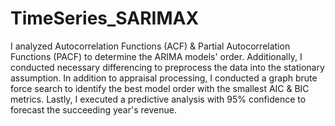 # TimeSeries_SARIMAX

I analyzed Autocorrelation Functions (ACF) & Partial Autocorrelation Functions (PACF) to determine the ARIMA models' order. Additionally, I conducted necessary differencing to preprocess the data into the stationary assumption. In addition to appraisal processing, I conducted a graph brute force search to identify the best model order with the smallest AIC & BIC metrics. Lastly, I executed a predictive analysis with 95% confidence to forecast the succeeding year's revenue.
